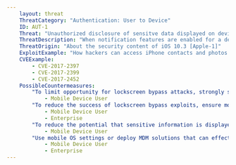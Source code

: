 ```yaml
---
    layout: threat
    ThreatCategory: "Authentication: User to Device"
    ID: AUT-1
    Threat: "Unauthorized disclosure of sensitve data displayed on device lock screen"
    ThreatDescription: "When notification features are enabled for a device and mobile app, any sensitive information contained in a notification may be displayed on screen, even when the device is locked. An attacker with proximity to a locked device may gain unauthorized access to that information. Additional device features, such as voice-operated assistants (e.g., Siri, Cortana) may also allow an attacker with physical or voice access to a locked device to access sensitive information, such as contacts or reminders."
    ThreatOrigin: "About the security content of iOS 10.3 [Apple-1]"
    ExploitExample: "How hackers can access iPhone contacts and photos without a password [^129]"
    CVEExample:
        - CVE-2017-2397
        - CVE-2017-2399
        - CVE-2017-2452
    PossibleCountermeasures:
        "To limit opportunity for lockscreen bypass attacks, strongly secure mobile devices when not directly attended.":
            - Mobile Device User
        "To reduce the success of lockscreen bypass exploits, ensure mobile OS security updates are installed in a timely manner":
            - Mobile Device User
            - Enterprise
        "To reduce the potential that sensitive information is displayed on the lock screen, use mobile OS settings to disable access to notification features for apps that may receive sensitive content, or configure such notifications to only display when the device is unlocked.":
            - Mobile Device User
        "Use mobile OS settings or deploy MDM solutions that can effectively enforce policies to limit the data or services available while the device screen is locked (e.g., notifications, voice-operated assistants, camera)":
            - Mobile Device User
            - Enterprise
---
```

